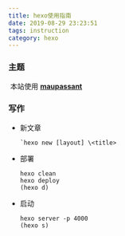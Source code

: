 ```yaml
---
title: hexo使用指南
date: 2019-08-29 23:23:51
tags: instruction
category: hexo
---
```


### 主题

​	本站使用 **[maupassant]( https://www.haomwei.com/technology/maupassant-hexo.html)**

### **写作**

- 新文章

  ```
  `hexo new [layout] \<title>
  ```

- 部署
  
  ```
  hexo clean
  hexo deploy
  (hexo d)
  ```
  
- 启动

  ```
  hexo server -p 4000
  (hexo s)
  ```
  
  

